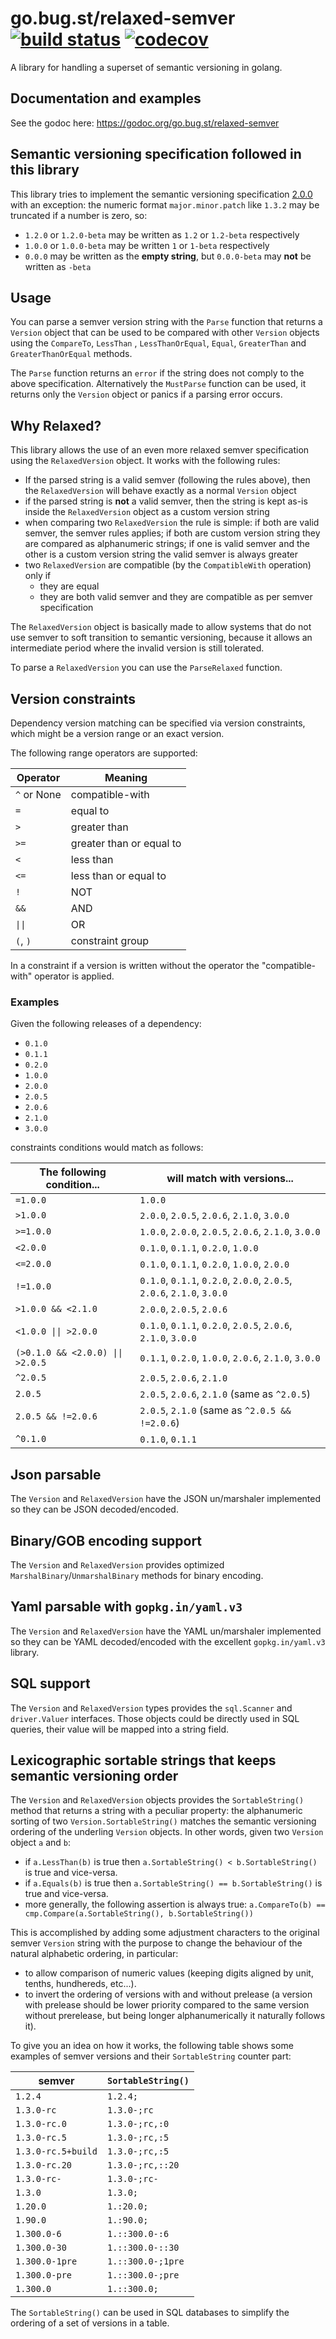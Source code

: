 # go.bug.st/relaxed-semver [![build status](https://github.com/bugst/relaxed-semver/workflows/test/badge.svg)](https://travis-ci.org/bugst/relaxed-semver) [![codecov](https://codecov.io/gh/bugst/relaxed-semver/branch/master/graph/badge.svg)](https://codecov.io/gh/bugst/relaxed-semver)

A library for handling a superset of semantic versioning in golang.

## Documentation and examples

See the godoc here: <https://godoc.org/go.bug.st/relaxed-semver>

## Semantic versioning specification followed in this library

This library tries to implement the semantic versioning specification [2.0.0](https://semver.org/spec/v2.0.0.html) with an exception: the numeric format `major.minor.patch` like `1.3.2` may be truncated if a number is zero, so:

- `1.2.0` or `1.2.0-beta` may be written as `1.2` or `1.2-beta` respectively
- `1.0.0` or `1.0.0-beta` may be written `1` or `1-beta` respectively
- `0.0.0` may be written as the **empty string**, but `0.0.0-beta` may **not** be written as `-beta`

## Usage

You can parse a semver version string with the `Parse` function that returns a `Version` object that can be used to be compared with other `Version` objects using the `CompareTo`, `LessThan` , `LessThanOrEqual`, `Equal`, `GreaterThan` and `GreaterThanOrEqual` methods.

The `Parse` function returns an `error` if the string does not comply to the above specification. Alternatively the `MustParse` function can be used, it returns only the `Version` object or panics if a parsing error occurs.

## Why Relaxed?

This library allows the use of an even more relaxed semver specification using the `RelaxedVersion` object. It works with the following rules:

- If the parsed string is a valid semver (following the rules above), then the `RelaxedVersion` will behave exactly as a normal `Version` object
- if the parsed string is **not** a valid semver, then the string is kept as-is inside the `RelaxedVersion` object as a custom version string
- when comparing two `RelaxedVersion` the rule is simple: if both are valid semver, the semver rules applies; if both are custom version string they are compared as alphanumeric strings; if one is valid semver and the other is a custom version string the valid semver is always greater
- two `RelaxedVersion` are compatible (by the `CompatibleWith` operation) only if
  - they are equal
  - they are both valid semver and they are compatible as per semver specification

The `RelaxedVersion` object is basically made to allow systems that do not use semver to soft transition to semantic versioning, because it allows an intermediate period where the invalid version is still tolerated.

To parse a `RelaxedVersion` you can use the `ParseRelaxed` function.

## Version constraints

Dependency version matching can be specified via version constraints, which might be a version range or an exact version.

The following range operators are supported:

| Operator    | Meaning                  |
| ----------- | ------------------------ |
| `^` or None | compatible-with          |
| `=`         | equal to                 |
| `>`         | greater than             |
| `>=`        | greater than or equal to |
| `<`         | less than                |
| `<=`        | less than or equal to    |
| `!`         | NOT                      |
| `&&`        | AND                      |
| `\|\|`      | OR                       |
| `(`, `)`    | constraint group         |

In a constraint if a version is written without the operator the "compatible-with" operator is applied.

### Examples

Given the following releases of a dependency:

- `0.1.0`
- `0.1.1`
- `0.2.0`
- `1.0.0`
- `2.0.0`
- `2.0.5`
- `2.0.6`
- `2.1.0`
- `3.0.0`

constraints conditions would match as follows:

| The following condition...       | will match with versions...                                            |
| -------------------------------- | ---------------------------------------------------------------------- |
| `=1.0.0`                         | `1.0.0`                                                                |
| `>1.0.0`                         | `2.0.0`, `2.0.5`, `2.0.6`, `2.1.0`, `3.0.0`                            |
| `>=1.0.0`                        | `1.0.0`, `2.0.0`, `2.0.5`, `2.0.6`, `2.1.0`, `3.0.0`                   |
| `<2.0.0`                         | `0.1.0`, `0.1.1`, `0.2.0`, `1.0.0`                                     |
| `<=2.0.0`                        | `0.1.0`, `0.1.1`, `0.2.0`, `1.0.0`, `2.0.0`                            |
| `!=1.0.0`                        | `0.1.0`, `0.1.1`, `0.2.0`, `2.0.0`, `2.0.5`, `2.0.6`, `2.1.0`, `3.0.0` |
| `>1.0.0 && <2.1.0`               | `2.0.0`, `2.0.5`, `2.0.6`                                              |
| `<1.0.0 \|\| >2.0.0`             | `0.1.0`, `0.1.1`, `0.2.0`, `2.0.5`, `2.0.6`, `2.1.0`, `3.0.0`          |
| `(>0.1.0 && <2.0.0) \|\| >2.0.5` | `0.1.1`, `0.2.0`, `1.0.0`, `2.0.6`, `2.1.0`, `3.0.0`                   |
| `^2.0.5`                         | `2.0.5`, `2.0.6`, `2.1.0`                                              |
| `2.0.5`                          | `2.0.5`, `2.0.6`, `2.1.0`  (same as `^2.0.5`)                          |
| `2.0.5 && !=2.0.6`               | `2.0.5`, `2.1.0`  (same as `^2.0.5 && !=2.0.6`)                        |
| `^0.1.0`                         | `0.1.0`, `0.1.1`                                                       |

## Json parsable

The `Version` and `RelaxedVersion` have the JSON un/marshaler implemented so they can be JSON decoded/encoded.

## Binary/GOB encoding support

The `Version` and `RelaxedVersion` provides optimized `MarshalBinary`/`UnmarshalBinary` methods for binary encoding.

## Yaml parsable with `gopkg.in/yaml.v3`

The `Version` and `RelaxedVersion` have the YAML un/marshaler implemented so they can be YAML decoded/encoded with the excellent `gopkg.in/yaml.v3` library.

## SQL support

The `Version` and `RelaxedVersion` types provides the `sql.Scanner` and `driver.Valuer` interfaces. Those objects could be directly used in SQL queries, their value will be mapped into a string field.

## Lexicographic sortable strings that keeps semantic versioning order

The `Version` and `RelaxedVersion` objects provides the `SortableString()` method that returns a string with a peculiar property: the alphanumeric sorting of two `Version.SortableString()` matches the semantic versioning ordering of the underling `Version` objects. In other words, given two `Version` object `a` and `b`:
* if `a.LessThan(b)` is true then `a.SortableString() < b.SortableString()` is true and vice-versa.
* if `a.Equals(b)` is true then `a.SortableString() == b.SortableString()` is true and vice-versa.
* more generally, the following assertion is always true: `a.CompareTo(b) == cmp.Compare(a.SortableString(), b.SortableString())`

This is accomplished by adding some adjustment characters to the original semver `Version` string with the purpose to change the behaviour of the natural alphabetic ordering, in particular:
* to allow comparison of numeric values (keeping digits aligned by unit, tenths, hundhereds, etc...).
* to invert the ordering of versions with and without prelease (a version with prelease should be lower priority compared to the same version without prerelease, but being longer alphanumerically it naturally follows it).

To give you an idea on how it works, the following table shows some examples of semver versions and their `SortableString` counter part:

| semver             | `SortableString()` |
| ------------------ | ------------------ |
| `1.2.4`            | `1.2.4;`           |
| `1.3.0-rc`         | `1.3.0-;rc`        |
| `1.3.0-rc.0`       | `1.3.0-;rc,:0`     |
| `1.3.0-rc.5`       | `1.3.0-;rc,:5`     |
| `1.3.0-rc.5+build` | `1.3.0-;rc,:5`     |
| `1.3.0-rc.20`      | `1.3.0-;rc,::20`   |
| `1.3.0-rc-`        | `1.3.0-;rc-`       |
| `1.3.0`            | `1.3.0;`           |
| `1.20.0`           | `1.:20.0;`         |
| `1.90.0`           | `1.:90.0;`         |
| `1.300.0-6`        | `1.::300.0-:6`     |
| `1.300.0-30`       | `1.::300.0-::30`   |
| `1.300.0-1pre`     | `1.::300.0-;1pre`  |
| `1.300.0-pre`      | `1.::300.0-;pre`   |
| `1.300.0`          | `1.::300.0;`       |

The `SortableString()` can be used in SQL databases to simplify the ordering of a set of versions in a table.
